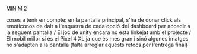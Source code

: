
MINIM 2 

coses a tenir en compte: en la pantalla principal, s'ha de donar click als emoticonos de dalt a l'esquerra de cada opció del dashboard per accedir a la seguent pantalla / El joc de unity encara no esta linkejat amb el projecte / El mobil millor si és el Pixel 4 XL ja que és mes gran i sinó algunes imatges no s'adapten a la pantalla (falta arreglar aquests retocs per l'entrega final)
